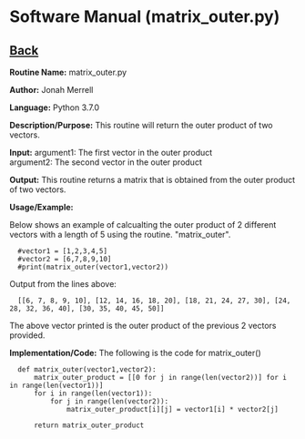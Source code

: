 # Software Manual (matrix_outer.py)

## [Back](../softwaremanual)

**Routine Name:**           matrix_outer.py

**Author:** Jonah Merrell

**Language:** Python 3.7.0

**Description/Purpose:** This routine will return the outer product of two vectors.

**Input:** argument1: The first vector in the outer product<br>
		   argument2: The second vector in the outer product<br>
		   
**Output:** This routine returns a matrix that is obtained from the outer product of two vectors. 

**Usage/Example:**

Below shows an example of calcualting the outer product of 2 different vectors with a length of 5 using the routine.
 "matrix_outer". 

      #vector1 = [1,2,3,4,5]
      #vector2 = [6,7,8,9,10]
      #print(matrix_outer(vector1,vector2))

Output from the lines above:

      [[6, 7, 8, 9, 10], [12, 14, 16, 18, 20], [18, 21, 24, 27, 30], [24, 28, 32, 36, 40], [30, 35, 40, 45, 50]]

The above vector printed is the outer product of the previous 2 vectors provided.


**Implementation/Code:** The following is the code for matrix_outer()


      def matrix_outer(vector1,vector2):
          matrix_outer_product = [[0 for j in range(len(vector2))] for i in range(len(vector1))]
          for i in range(len(vector1)):
              for j in range(len(vector2)):
                  matrix_outer_product[i][j] = vector1[i] * vector2[j]
      
          return matrix_outer_product
